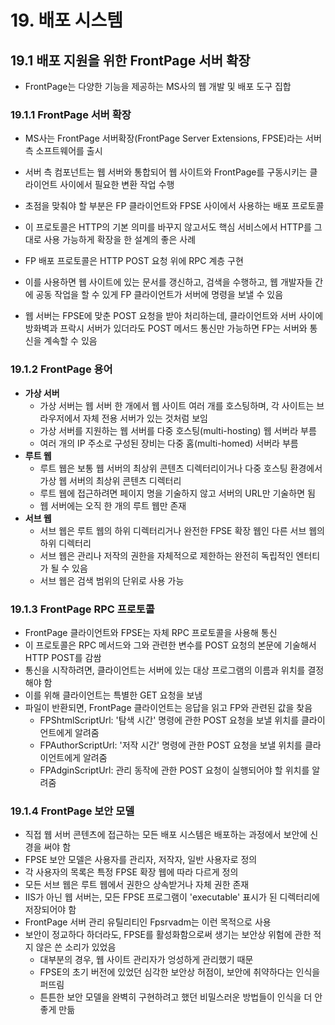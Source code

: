 # 19. 배포 시스템

## 19.1 배포 지원을 위한 FrontPage 서버 확장

- FrontPage는 다양한 기능을 제공하는 MS사의 웹 개발 및 배포 도구 집합

### 19.1.1 FrontPage 서버 확장

- MS사는 FrontPage 서버확장(FrontPage Server Extensions, FPSE)라는 서버 측 소프트웨어를 출시

- 서버 측 컴포넌트는 웹 서버와 통합되어 웹 사이트와 FrontPage를 구동시키는 클라이언트 사이에서 필요한 변환 작업 수행
- 초점을 맞춰야 할 부분은 FP 클라이언트와 FPSE 사이에서 사용하는 배포 프로토콜

- 이 프로토콜은 HTTP의 기본 의미를 바꾸지 않고서도 핵심 서비스에서 HTTP를 그대로 사용 가능하게 확장을 한 설계의 좋은 사례
- FP 배포 프로토콜은 HTTP POST 요청 위에 RPC 계층 구현
- 이를 사용하면 웹 사이트에 있는 문서를 갱신하고, 검색을 수행하고, 웹 개발자들 간에 공동 작업을 할 수 있게 FP 클라이언트가 서버에 명령을 보낼 수 있음
- 웹 서버는 FPSE에 맞춘 POST 요청을 받아 처리하는데, 클라이언트와 서버 사이에 방화벽과 프락시 서버가 있더라도 POST 메서드 통신만 가능하면 FP는 서버와 통신을 계속할 수 있음

### 19.1.2 FrontPage 용어

- **가상 서버**
  - 가상 서버는 웹 서버 한 개에서 웹 사이트 여러 개를 호스팅하며, 각 사이트는 브라우저에서 자체 전용 서버가 있는 것처럼 보임
  - 가상 서버를 지원하는 웹 서버를 다중 호스팅(multi-hosting) 웹 서버라 부름
  - 여러 개의 IP 주소로 구성된 장비는 다중 홈(multi-homed) 서버라 부름
- **루트 웹**
  - 루트 웹은 보통 웹 서버의 최상위 콘텐츠 디렉터리이거나 다중 호스팅 환경에서 가상 웹 서버의 최상위 콘텐츠 디렉터리
  - 루트 웹에 접근하려면 페이지 명을 기술하지 않고 서버의 URL만 기술하면 됨
  - 웹 서버에는 오직 한 개의 루트 웹만 존재
- **서브 웹**
  - 서브 웹은 루트 웹의 하위 디렉터리거나 완전한 FPSE 확장 웹인 다른 서브 웹의 하위 디렉터리
  - 서브 웹은 관리나 저작의 권한을 자체적으로 제한하는 완전히 독립적인 엔터티가 될 수 있음
  - 서브 웹은 검색 범위의 단위로 사용 가능

### 19.1.3 FrontPage RPC 프로토콜

- FrontPage 클라이언트와 FPSE는 자체 RPC 프로토콜을 사용해 통신
- 이 프로토콜은 RPC 메서드와 그와 관련한 변수를 POST 요청의 본문에 기술해서 HTTP POST를 감쌈
- 통신을 시작하려면, 클라이언트는 서버에 있는 대상 프로그램의 이름과 위치를 결정해야 함
- 이를 위해 클라이언트는 특별한 GET 요청을 보냄
- 파일이 반환되면, FrontPage 클라이언트는 응답을 읽고 FP와 관련된 값을 찾음
  - FPShtmlScriptUrl: '탐색 시간' 명령에 관한 POST 요청을 보낼 위치를 클라이언트에게 알려줌
  - FPAuthorScriptUrl: '저작 시간' 명령에 관한 POST 요청을 보낼 위치를 클라이언트에게 알려줌
  - FPAdginScriptUrl: 관리 동작에 관한 POST 요청이 실행되어야 할 위치를 알려줌

### 19.1.4 FrontPage 보안 모델

- 직접 웹 서버 콘텐츠에 접근하는 모든 배포 시스템은 배포하는 과정에서 보안에 신경을 써야 함
- FPSE 보안 모델은 사용자를 관리자, 저작자, 일반 사용자로 정의
- 각 사용자의 목록은 특정 FPSE 확장 웹에 따라 다르게 정의
- 모든 서브 웹은 루트 웹에서 권한으 상속받거나 자체 권한 존재
- IIS가 아닌 웹 서버는, 모든 FPSE 프로그램이 'executable' 표시가 된 디렉터리에 저장되어야 함
- FrontPage 서버 관리 유틸리티인 Fpsrvadm는 이런 목적으로 사용
- 보안이 정교하다 하더라도, FPSE를 활성화함으로써 생기는 보안상 위험에 관한 적지 않은 쓴 소리가 있었음
  - 대부분의 경우, 웹 사이트 관리자가 엉성하게 관리했기 때문
  - FPSE의 초기 버전에 있었던 심각한 보안상 허점이, 보안에 취약하다는 인식을 퍼뜨림
  - 튼튼한 보안 모델을 완벽히 구현하려고 했던 비밀스러운 방법들이 인식을 더 안좋게 만듦

